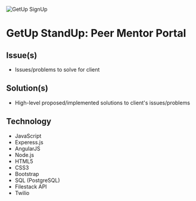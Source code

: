 ![GetUp SignUp](public/images/gusu-SIGNUP2.png)

# GetUp StandUp: Peer Mentor Portal

## Issue(s)
- Issues/problems to solve for client

## Solution(s)
- High-level proposed/implemented solutions to client's issues/problems

## Technology
- JavaScript
- Experess.js
- AngularJS
- Node.js
- HTML5
- CSS3
- Bootstrap
- SQL (PostgreSQL)
- Filestack API
- Twilio
